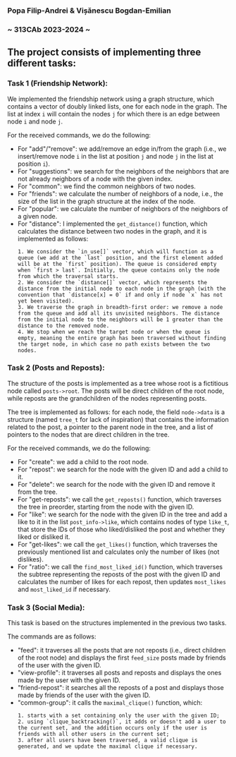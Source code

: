 ### Popa Filip-Andrei & Vișănescu Bogdan-Emilian
### ~ 313CAb 2023-2024 ~

## The project consists of implementing three different tasks:

### Task 1 (Friendship Network):
We implemented the friendship network using a graph structure, which contains a vector of doubly linked lists, one for each node in the graph. The list at index `i` will contain the nodes `j` for which there is an edge between node `i` and node `j`.

For the received commands, we do the following:
* For "add"/"remove": we add/remove an edge in/from the graph (i.e., we insert/remove node `i` in the list at position `j` and node `j` in the list at position `i`).
* For "suggestions": we search for the neighbors of the neighbors that are not already neighbors of a node with the given index.
* For "common": we find the common neighbors of two nodes.
* For "friends": we calculate the number of neighbors of a node, i.e., the size of the list in the graph structure at the index of the node.
* For "popular": we calculate the number of neighbors of the neighbors of a given node.
* For "distance": I implemented the `get_distance()` function, which calculates the distance between two nodes in the graph, and it is implemented as follows:
    ```
    1. We consider the `in_use[]` vector, which will function as a queue (we add at the `last` position, and the first element added will be at the `first` position). The queue is considered empty when `first > last`. Initially, the queue contains only the node from which the traversal starts.
    2. We consider the `distance[]` vector, which represents the distance from the initial node to each node in the graph (with the convention that `distance[x] = 0` if and only if node `x` has not yet been visited).
    3. We traverse the graph in breadth-first order: we remove a node from the queue and add all its unvisited neighbors. The distance from the initial node to the neighbors will be 1 greater than the distance to the removed node.
    4. We stop when we reach the target node or when the queue is empty, meaning the entire graph has been traversed without finding the target node, in which case no path exists between the two nodes.
    ```

### Task 2 (Posts and Reposts):
The structure of the posts is implemented as a tree whose root is a fictitious node called `posts->root`. The posts will be direct children of the root node, while reposts are the grandchildren of the nodes representing posts.

The tree is implemented as follows: for each node, the field `node->data` is a structure (named `tree_t` for lack of inspiration) that contains the information related to the post, a pointer to the parent node in the tree, and a list of pointers to the nodes that are direct children in the tree.

For the received commands, we do the following:
* For "create": we add a child to the root node.
* For "repost": we search for the node with the given ID and add a child to it.
* For "delete": we search for the node with the given ID and remove it from the tree.
* For "get-reposts": we call the `get_reposts()` function, which traverses the tree in preorder, starting from the node with the given ID.
* For "like": we search for the node with the given ID in the tree and add a like to it in the list `post_info->like`, which contains nodes of type `like_t`, that store the IDs of those who liked/disliked the post and whether they liked or disliked it.
* For "get-likes": we call the `get_likes()` function, which traverses the previously mentioned list and calculates only the number of likes (not dislikes).
* For "ratio": we call the `find_most_liked_id()` function, which traverses the subtree representing the reposts of the post with the given ID and calculates the number of likes for each repost, then updates `most_likes` and `most_liked_id` if necessary.

### Task 3 (Social Media):
This task is based on the structures implemented in the previous two tasks.

The commands are as follows:
* "feed": it traverses all the posts that are not reposts (i.e., direct children of the root node) and displays the first `feed_size` posts made by friends of the user with the given ID.
* "view-profile": it traverses all posts and reposts and displays the ones made by the user with the given ID.
* "friend-repost": it searches all the reposts of a post and displays those made by friends of the user with the given ID.
* "common-group": it calls the `maximal_clique()` function, which:
    ```
    1. starts with a set containing only the user with the given ID;
    2. using `clique_backtracking()`, it adds or doesn't add a user to the current set, and the addition occurs only if the user is friends with all other users in the current set;
    3. after all users have been traversed, a valid clique is generated, and we update the maximal clique if necessary.
    ```
